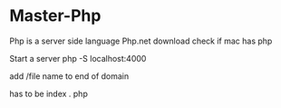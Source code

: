 # Master-Php
Php is a server side language
Php.net download
check if mac has php


Start a server
php -S localhost:4000


add /file name to end of domain


has to be index . php
